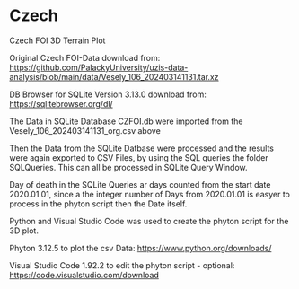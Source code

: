 

# Czech
 Czech FOI 3D Terrain Plot


Original Czech FOI-Data download from:
https://github.com/PalackyUniversity/uzis-data-analysis/blob/main/data/Vesely_106_202403141131.tar.xz


DB Browser for SQLite Version 3.13.0 download from:
https://sqlitebrowser.org/dl/


The Data in SQLite Database CZFOI.db were imported from the Vesely_106_202403141131_org.csv above

Then the Data from the SQLite Datbase were processed and the results were again exported to CSV Files,
by using the SQL queries the folder SQLQueries. This can all be processed in SQLite Query Window.

Day of death in the SQLite Queries ar days counted from the start date 2020.01.01, 
since a the integer number of Days from 2020.01.01 is easyer to process in the phyton script then the Date itself. 

Python and Visual Studio Code was used to create the phyton script for the 3D plot.

Phyton 3.12.5 to plot the csv Data: 
https://www.python.org/downloads/

Visual Studio Code 1.92.2 to edit the phyton script - optional:
https://code.visualstudio.com/download

 



